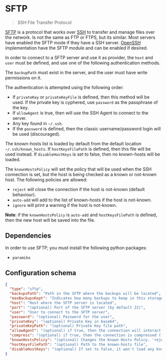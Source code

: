 # SFTP

> SSH File Transfer Protocol

[SFTP][2] is a protocol that works over [SSH][1] to transfer and manage files over the network. Is not the same as FTP or FTPS, but its similar. Most servers have enabled the SFTP mode if they have a SSH server. [OpenSSH][3] implementation have the SFTP module and can be enabled if desired.

In order to connect to a SFTP server and use it as provider, the `host` and `user` must be defined, and use one of the following authentication methods.

The `backupPath` must exist in the server, and the user must have write permissions on it.

The authentication is attempted using the following order:

- If `privateKey` or `privateKeyFile` is defined, then this method will be used. If the private key is cyphered, use `password` as the passphrase of the key.
- If `allowAgent` is true, then will use the SSH Agent to connect to the server.
- Any key found in `~/.ssh`.
- If the `password` is defined, then the classic username/password login will be used (discouraged).

The known-hosts list is loaded by default from the default location `~/.ssh/known_hosts`. If `hostKeysFilePath` is defined, then this file will be used instead. If `disableHostKeys` is set to false, then no known-hosts will be loaded.

The `knownHostsPolicy` will set the policy that will be used when the SSH connection is set, but the host is being checked as a known or not-known host. The following policies are allowed:

- `reject` will close the connection if the host is not-known (default behaviour).
- `auto-add` will add to the list of known-hosts if the host is not-known.
- `ignore` will print a warning if the host is not-known.

**Note**: if the `knownHostsPolicy` is `auto-add` and `hostKeysFilePath` is defined, then the new host will be saved into the file.

## Dependencies

In order to use SFTP, you must install the following python packages:

- `paramiko`

## Configuration schema

```json
{
  "type": "sftp",
  "backupsPath": "Path in the SFTP where the backups will be located",
  "maxBackupsKept": "Indicates how many backups to keep in this storage, or set to null to keep them all",
  "host": "Host where the SFTP server is located",
  "port": "(optional) Port of the SFTP server (by default 22)",
  "user": "User to connect to the SFTP server",
  "password": "(optional) Password for the user",
  "privateKey": "(optional) Private Key in base64",
  "privateKeyPath": "(optional) Private Key file path",
  "allowAgent": "(optional) if true, then the connection will interact with the SSH Agent, false if this behaviour is not desired (false by default)",
  "compress": "(optional) if true, then the connection is compressed (false by default)",
  "knownHostsPolicy": "(optional) Changes the Known Hosts Policy. 'reject' will reject any connection to a server that is not known (default behaviour), 'auto-add' will add to the known-hosts list this server, 'ignore' will print a warning but it will let you connect.",
  "hostKeysFilePath": "(optional) Path to the known-hosts file",
  "disableHostKeys": "(optional) If set to false, it won't load any known-hosts file (by default is true)"
}
```


[1]: https://en.wikipedia.org/wiki/Secure_Shell
[2]: https://en.wikipedia.org/wiki/SSH_File_Transfer_Protocol
[3]: https://en.wikipedia.org/wiki/OpenSSH
